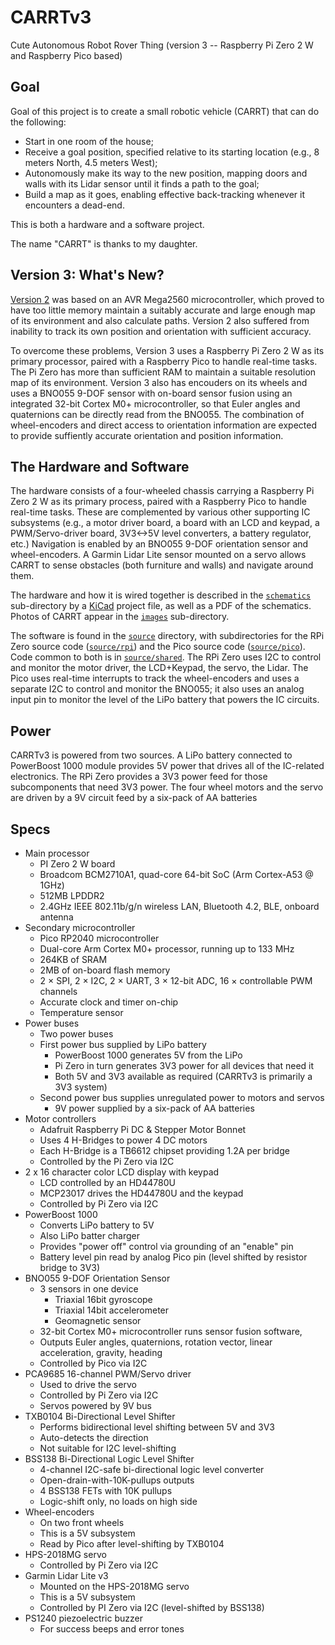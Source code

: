 # CARRTv3
Cute Autonomous Robot Rover Thing (version 3 -- Raspberry Pi Zero 2 W and Raspberry Pico based)

## Goal 

Goal of this project is to create a small robotic vehicle (CARRT) that can do the following:

- Start in one room of the house;
- Receive a goal position, specified relative to its starting location (e.g., 8 meters North, 4.5 meters West);
- Autonomously make its way to the new position, mapping doors and walls with its Lidar sensor until it finds a path to the goal;
- Build a map as it goes, enabling effective back-tracking whenever it encounters a dead-end.

This is both a hardware and a software project.

The name "CARRT" is thanks to my daughter.

## Version 3: What's New?

[Version 2](https://github.com/igormiktor/CARRTv2) was based on an AVR Mega2560 microcontroller, which proved to have too little memory maintain a suitably accurate and large enough map of its environment and also calculate paths.  Version 2 also suffered from inability to track its own position and orientation with sufficient accuracy.

To overcome these problems, Version 3 uses a Raspberry Pi Zero 2 W as its primary processor, paired with a Raspberry Pico to handle real-time tasks.  The Pi Zero has more than sufficient RAM to maintain a suitable resolution map of its environment.  Version 3 also has encouders on its wheels and uses a BNO055 9-DOF sensor with on-board sensor fusion using an integrated 32-bit Cortex M0+ microcontroller, so that Euler angles and quaternions can be directly read from the BNO055.  The combination of wheel-encoders and direct access to orientation information are expected to provide suffiently accurate orientation and position information. 

## The Hardware and Software

The hardware consists of a four-wheeled chassis carrying a Raspberry Pi Zero 2 W as its primary process, paired with a Raspberry Pico to handle real-time tasks.  These are complemented by various other supporting IC subsystems (e.g., a motor driver board, a board with an LCD and keypad, a PWM/Servo-driver board, 3V3<->5V level converters, a battery regulator, etc.)  Navigation is enabled by an BNO055 9-DOF orientation sensor and wheel-encoders.  A Garmin Lidar Lite sensor mounted on a servo allows CARRT to sense obstacles (both furniture and walls) and navigate around them.

The hardware and how it is wired together is described in the [`schematics`](https://github.com/igormiktor/CARRTv3/tree/main/schematics) sub-directory by a [KiCad](https://www.kicad.org/) project file, as well as a PDF of the schematics. Photos of CARRT appear in the [`images`](https://github.com/igormiktor/CARRTv3/tree/main/images) sub-directory.

The software is found in the [`source`](https://github.com/igormiktor/CARRTv3/tree/main/source) directory, with subdirectories for the RPi Zero source code ([`source/rpi`](https://github.com/igormiktor/CARRTv3/tree/main/source/rpi)) and the Pico source code ([`source/pico`](https://github.com/igormiktor/CARRTv3/tree/main/source/pico)).  Code common to both is in [`source/shared`](https://github.com/igormiktor/CARRTv3/tree/main/source/shared).   The RPi Zero uses I2C to control and monitor the motor driver, the LCD+Keypad, the servo, the Lidar.  The Pico uses real-time interrupts to track the wheel-encoders and uses a separate I2C to control and monitor the BNO055; it also uses an analog input pin to monitor the level of the LiPo battery that powers the IC circuits.

## Power

CARRTv3 is powered from two sources. A LiPo battery connected to PowerBoost 1000 module provides 5V power that drives all of the IC-related electronics.  The RPi Zero provides a 3V3 power feed for those subcomponents that need 3V3 power.  The four wheel motors and the servo are driven by a 9V circuit feed by a six-pack of AA batteries

## Specs

* Main processor
    * PI Zero 2 W board
    * Broadcom BCM2710A1, quad-core 64-bit SoC (Arm Cortex-A53 @ 1GHz)
    * 512MB LPDDR2
    * 2.4GHz IEEE 802.11b/g/n wireless LAN, Bluetooth 4.2, BLE, onboard antenna
* Secondary microcontroller
    * Pico RP2040 microcontroller
    * Dual-core Arm Cortex M0+ processor, running up to 133 MHz
    * 264KB of SRAM
    * 2MB of on-board flash memory
    * 2 × SPI, 2 × I2C, 2 × UART, 3 × 12-bit ADC, 16 × controllable PWM channels
    * Accurate clock and timer on-chip
    * Temperature sensor
* Power buses
    * Two power buses
    * First power bus supplied by LiPo battery
        * PowerBoost 1000 generates 5V from the LiPo
        * Pi Zero in turn generates 3V3 power for all devices that need it
        * Both 5V and 3V3 available as required (CARRTv3 is primarily a 3V3 system)
    * Second power bus supplies unregulated power to motors and servos
        * 9V power supplied by a six-pack of AA batteries
* Motor controllers
    * Adafruit Raspberry Pi DC & Stepper Motor Bonnet 
    * Uses 4 H-Bridges to power 4 DC motors
    * Each H-Bridge is a TB6612 chipset providing 1.2A per bridge
    * Controlled by the Pi Zero via I2C
* 2 x 16 character color LCD display with keypad
    * LCD controlled by an HD44780U
    * MCP23017 drives the HD44780U and the keypad
    * Controlled by Pi Zero via I2C
* PowerBoost 1000
    * Converts LiPo battery to 5V
    * Also LiPo batter charger
    * Provides "power off" control via grounding of an "enable" pin 
    * Battery level pin read by analog Pico pin (level shifted by resistor bridge to 3V3)
* BNO055 9-DOF Orientation Sensor
    * 3 sensors in one device
        * Triaxial 16bit gyroscope
        * Triaxial 14bit accelerometer
        * Geomagnetic sensor
    * 32-bit Cortex M0+ microcontroller runs sensor fusion software,
    * Outputs Euler angles, quaternions, rotation vector, linear acceleration, gravity, heading 
    * Controlled by Pico via I2C
* PCA9685 16-channel PWM/Servo driver
    * Used to drive the servo
    * Controlled by Pi Zero via I2C
    * Servos powered by 9V bus
* TXB0104 Bi-Directional Level Shifter
    * Performs bidirectional level shifting between 5V and 3V3 
    * Auto-detects the direction
    * Not suitable for I2C level-shifting
* BSS138 Bi-Directional Logic Level Shifter
    * 4-channel I2C-safe bi-directional logic level converter 
    * Open-drain-with-10K-pullups outputs
    * 4 BSS138 FETs with 10K pullups
    * Logic-shift only, no loads on high side
* Wheel-encoders 
    * On two front wheels
    * This is a 5V subsystem
    * Read by Pico after level-shifting by TXB0104
* HPS-2018MG servo
    * Controlled by Pi Zero via I2C
* Garmin Lidar Lite v3
    * Mounted on the HPS-2018MG servo
    * This is a 5V subsystem
    * Controlled by PI Zero via I2C (level-shifted by BSS138)
* PS1240 piezoelectric buzzer
    * For success beeps and error tones

